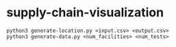 # supply-chain-visualization

```
python3 generate-location.py <input.csv> <output.csv>
python3 generate-data.py <num_facilities> <num_tests>
```